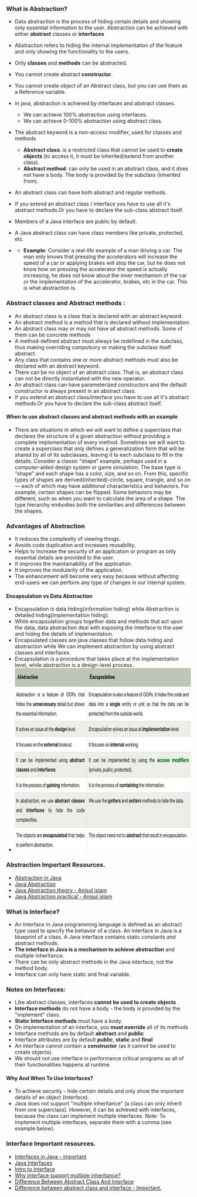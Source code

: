 ### What is Abstraction?
* Data abstraction is the process of hiding certain details and showing only essential information to the user.
  Abstraction can be achieved with either **abstract** classes or **interfaces** 
* Abstraction refers to hiding the internal implementation of the feature and only showing the functionality to the users.
* Only **classes** and **methods** can be abstracted.
* You cannot create abstract **constructor**.
* You cannot create object of an Abstract class, but you can use them as a Reference variable.

* In java, abstraction is achieved by interfaces and abstract classes. 
  * We can achieve 100% abstraction using interfaces.
  * We can achieve 0-100% abstraction using abstract class.

* The abstract keyword is a non-access modifier, used for classes and methods
  * **Abstract class**: is a restricted class that cannot be used to **create objects** (to access it, 
    it must be inherited/extend from another class).
  * **Abstract method**: can only be used in an abstract class, 
    and it does not have a body. The body is provided by the subclass (inherited from).
  
* An abstract class can have both abstract and regular methods.
* If you extend an abstract class / interface you have to use all it's abstract methods.Or you have to declare the sub-class abstract itself.
* Members of a Java interface are public by default. 
* A Java abstract class can have class members like private, protected, etc.
* * **Example**: Consider a real-life example of a man driving a car. The man only knows that pressing the accelerators will increase the speed of a car or applying brakes will stop the car, but he does not know how on pressing the accelerator the speed is actually increasing, he does not know about the inner mechanism of the car or the implementation of the accelerator, brakes, etc in the car. This is what abstraction is.

### Abstract classes and Abstract methods :
  * An abstract class is a class that is declared with an abstract keyword.
  * An abstract method is a method that is declared without implementation.
  * An abstract class may or may not have all abstract methods. Some of them can be concrete methods
  * A method-defined abstract must always be redefined in the subclass, thus making overriding compulsory or making the subclass itself abstract.
  * Any class that contains one or more abstract methods must also be declared with an abstract keyword.
  * There can be no object of an abstract class. That is, an abstract class can not be directly instantiated with the new operator.
  * An abstract class can have parameterized constructors and the default constructor is always present in an abstract class.
  * If you extend an abstract class/interface you have to use all it's abstract methods.Or you have to declare the sub-class abstract itself.

#### When to use abstract classes and abstract methods with an example
* There are situations in which we will want to define a superclass that declares the structure of a given abstraction without providing a complete implementation of every method. Sometimes we will want to create a superclass that only defines a generalization form that will be shared by all of its subclasses, leaving it to each subclass to fill in the details.
  Consider a classic “shape” example, perhaps used in a computer-aided design system or game simulation. The base type is “shape” and each shape has a color, size, and so on. From this, specific types of shapes are derived(inherited)-circle, square, triangle, and so on — each of which may have additional characteristics and behaviors. For example, certain shapes can be flipped. Some behaviors may be different, such as when you want to calculate the area of a shape. The type hierarchy embodies both the similarities and differences between the shapes.

### Advantages of Abstraction
* It reduces the complexity of viewing things.
* Avoids code duplication and increases reusability.
* Helps to increase the security of an application or program as only essential details are provided to the user.
* It improves the maintainability of the application.
* It improves the modularity of the application.
* The enhancement will become very easy because without affecting end-users we can perform any type of changes in our internal system. 

#### Encapsulation vs Data Abstraction
* Encapsulation is data hiding(information hiding) while Abstraction is detailed hiding(implementation hiding).
* While encapsulation groups together data and methods that act upon the data, data abstraction deal with exposing the interface to the user and hiding the details of implementation.
* Encapsulated classes are java classes that follow data hiding and abstraction while We can implement abstraction by using abstract classes and interfaces.
* Encapsulation is a procedure that takes place at the implementation level, while abstraction is a design-level process.
* <img height="500" src="../../assets/images/abstraction_vs_encapsulation.png" width="700"/>
### Abstraction Important Resources.
* <a href="https://www.geeksforgeeks.org/abstraction-in-java-2/">Abstraction in Java</a>
* <a href="https://www.w3schools.com/java/java_abstract.asp">Java Abstraction</a>
* <a href="https://www.youtube.com/watch?v=XUvnPcnYsHM">Java Abstraction theory - Anisul islam</a>
* <a href="https://www.youtube.com/watch?v=P_Yb5CQFh3Y">Java Abstraction practical - Anisul islam</a>


### What is Interface?
* An Interface in Java programming language is defined as an abstract type used to specify the behavior of a class.
  An interface in Java is a blueprint of a class. A Java interface contains static constants and abstract methods.
* **The interface in Java is a mechanism to achieve abstraction** and multiple inheritance.
* There can be only abstract methods in the Java interface, not the method body.
* Interface can only have static and final variable.

### Notes on Interfaces:
* Like abstract classes, interfaces **cannot be used to create objects** .
* **Interface methods** do not have a body - the body is provided by the "implement" class.
* **Static Interface methods** must have a body.
* On implementation of an interface, you **must override** all of its methods
* Interface methods are by default **abstract** and **public**
* Interface attributes are by default **public**, **static** and **final**
* An interface cannot contain a **constructor** (as it cannot be used to create objects).
* We should not use interface in performance critical programs as all of their functionalities happens at runtime.

#### Why And When To Use Interfaces?
* To achieve security - hide certain details and only show the important details of an object (interface).
* Java does not support "multiple inheritance" (a class can only inherit from one superclass). However, it can be achieved with interfaces, because the class can implement multiple interfaces. Note: To implement multiple interfaces, separate them with a comma (see example below).

### Interface Important resources.
* <a href="https://www.geeksforgeeks.org/interfaces-in-java">Interfaces in Java - important</a>
* <a href="https://www.w3schools.com/java/java_interface.asp">Java Interfaces</a>
* <a href="https://www.youtube.com/watch?v=ksj96Q8XVh4">Intro to interface</a>
* <a href="https://www.youtube.com/watch?v=vsO0HLu7zaM">Why interface support multiple inheritance?</a>
* <a href="https://www.youtube.com/watch?v=LNDOlSOa_B4">Difference Between Abstract Class And Interface</a>
* <a href="https://www.geeksforgeeks.org/difference-between-abstract-class-and-interface-in-java/">Difference between abstract class and interface - Important.</a>